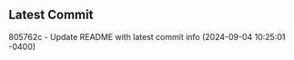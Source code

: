 
## Latest Commit
805762c - Update README with latest commit info (2024-09-04 10:25:01 -0400) <Yunxi-Zhou>
